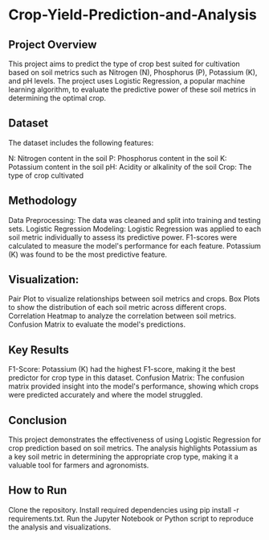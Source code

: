 # Crop-Yield-Prediction-and-Analysis

## Project Overview
This project aims to predict the type of crop best suited for cultivation based on soil metrics such as Nitrogen (N), Phosphorus (P), Potassium (K), and pH levels. The project uses Logistic Regression, a popular machine learning algorithm, to evaluate the predictive power of these soil metrics in determining the optimal crop.

## Dataset
The dataset includes the following features:

N: Nitrogen content in the soil
P: Phosphorus content in the soil
K: Potassium content in the soil
pH: Acidity or alkalinity of the soil
Crop: The type of crop cultivated
## Methodology
Data Preprocessing: The data was cleaned and split into training and testing sets.
Logistic Regression Modeling: Logistic Regression was applied to each soil metric individually to assess its predictive power.
F1-scores were calculated to measure the model's performance for each feature.
Potassium (K) was found to be the most predictive feature.
## Visualization:
Pair Plot to visualize relationships between soil metrics and crops.
Box Plots to show the distribution of each soil metric across different crops.
Correlation Heatmap to analyze the correlation between soil metrics.
Confusion Matrix to evaluate the model's predictions.
## Key Results
F1-Score: Potassium (K) had the highest F1-score, making it the best predictor for crop type in this dataset.
Confusion Matrix: The confusion matrix provided insight into the model's performance, showing which crops were predicted accurately and where the model struggled.
## Conclusion
This project demonstrates the effectiveness of using Logistic Regression for crop prediction based on soil metrics. The analysis highlights Potassium as a key soil metric in determining the appropriate crop type, making it a valuable tool for farmers and agronomists.
## How to Run
Clone the repository.
Install required dependencies using pip install -r requirements.txt.
Run the Jupyter Notebook or Python script to reproduce the analysis and visualizations.
